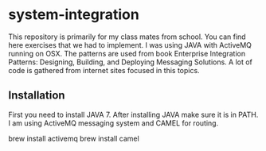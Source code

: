 # system-integration

This repository is primarily for my class mates from school. You can find here exercises that we had to implement. I was using JAVA
with ActiveMQ running on OSX. The patterns are used from book Enterprise Integration Patterns: Designing, Building, and Deploying Messaging Solutions.
A lot of code is gathered from internet sites focused in this topics.

## Installation

First you need to install JAVA 7. After installing JAVA make sure it is in PATH.
I am using ActiveMQ messaging system and CAMEL for routing.

  brew install activemq
  brew install camel


